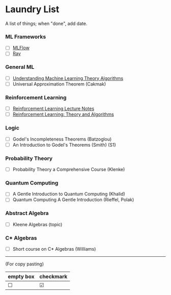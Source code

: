 # Laundry List
A list of things; when "done", add date.

### ML Frameworks
- ☐ [MLFlow](https://mlflow.org)
- ☐ [Ray](https://docs.ray.io/en/latest/ray-overview/index.html)

### General ML
- ☐ [Understanding Machine Learning Theory Algorithms](https://www.cs.huji.ac.il/~shais/UnderstandingMachineLearning/understanding-machine-learning-theory-algorithms.pdf)
- ☐ Universal Approximation Theorem (Cakmak)

### Reinforcement Learning
- ☐ [Reinforcement Learning Lecture Notes](https://people.cs.umass.edu/~bsilva/courses/CMPSCI_687/Fall2022/Lecture_Notes_v1.0_687_F22.pdf)
- ☐ [Reinforcement Learning: Theory and Algorithms](https://rltheorybook.github.io)

### Logic
- ☐ Godel's Incompleteness Theorems (Batzoglou) 
- ☐ An Introduction to Godel's Theorems (Smith) (S1)

### Probability Theory
- ☐ Probability Theory a Comprehensive Course (Klenke)

### Quantum Computing
- ☐ A Gentle Introduction to Quantum Computing (Khalid)
- ☐ Quantum Computing A Gentle Introduction (Rieffel, Polak)

### Abstract Algebra
- ☐ Kleene Algebras (topic)

### C* Algebras
- ☐ Short course on C* Algebras (Williams)

---
(For copy pasting)

| empty box | checkmark |
| - | - |
| ☐ | ☑ |